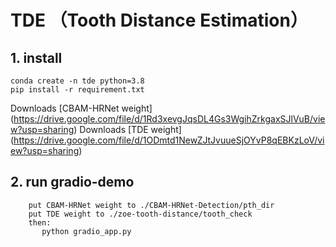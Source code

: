 # TDE （Tooth Distance Estimation）



## 1. install 

```
conda create -n tde python=3.8
pip install -r requirement.txt
```

 Downloads [CBAM-HRNet weight] (https://drive.google.com/file/d/1Rd3xevgJqsDL4Gs3WgihZrkgaxSJlVuB/view?usp=sharing)
 Downloads [TDE weight] (https://drive.google.com/file/d/1ODmtd1NewZJtJvuueSjOYvP8qEBKzLoV/view?usp=sharing)






## 2. run gradio-demo

```
    put CBAM-HRNet weight to ./CBAM-HRNet-Detection/pth_dir
    put TDE weight to ./zoe-tooth-distance/tooth_check
    then:
       python gradio_app.py
    
       
    
   
```


